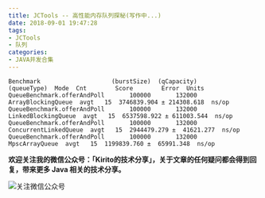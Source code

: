 ```yaml
---
title: JCTools -- 高性能内存队列探秘(写作中...)
date: 2018-09-01 19:47:28
tags:
- JCTools
- 队列
categories:
- JAVA并发合集
---
```



```
Benchmark                    (burstSize)  (qCapacity)            (queueType)  Mode  Cnt        Score        Error  Units
QueueBenchmark.offerAndPoll       100000       132000     ArrayBlockingQueue  avgt   15  3746839.904 ± 214308.618  ns/op
QueueBenchmark.offerAndPoll       100000       132000    LinkedBlockingQueue  avgt   15  6537598.922 ± 611003.544  ns/op
QueueBenchmark.offerAndPoll       100000       132000  ConcurrentLinkedQueue  avgt   15  2944479.279 ±  41621.277  ns/op
QueueBenchmark.offerAndPoll       100000       132000         MpscArrayQueue  avgt   15  1199839.760 ±  65991.348  ns/op
```





**欢迎关注我的微信公众号：「Kirito的技术分享」，关于文章的任何疑问都会得到回复，带来更多 Java 相关的技术分享。**

![关注微信公众号](http://ov0zuistv.bkt.clouddn.com/qrcode_for_gh_c06057be7960_258%20%281%29.jpg)


